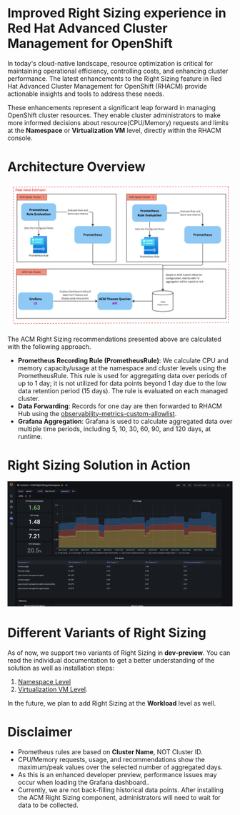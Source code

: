 # Improved Right Sizing experience in Red Hat Advanced Cluster Management for OpenShift

In today's cloud-native landscape, resource optimization is critical for maintaining operational efficiency, controlling costs, and enhancing cluster performance. The latest enhancements to the Right Sizing feature in Red Hat Advanced Cluster Management for OpenShift (RHACM) provide actionable insights and tools to address these needs.

These enhancements represent a significant leap forward in managing OpenShift cluster resources. They enable cluster administrators to make more informed decisions about resource(CPU/Memory) requests and limits at the **Namespace** or **Virtualization VM** level, directly within the RHACM console.

# Architecture Overview 

![ACM Right Sizing Architecture Overview](./data-assets/images/enhanced-dev-preview-architecture.jpg)



The ACM Right Sizing recommendations presented above are calculated with the following approach.
* **Prometheus Recording Rule (PrometheusRule)**: We calculate CPU and memory capacity/usage at the namespace and cluster levels using the PrometheusRule. This rule is used for aggregating data over periods of up to 1 day; it is not utilized for data points beyond 1 day due to the low data retention period (15 days). The rule is evaluated on each managed cluster.
* **Data Forwarding**: Records for one day are then forwarded to RHACM Hub using the [observability-metrics-custom-allowlist](https://docs.redhat.com/en/documentation/red_hat_advanced_cluster_management_for_kubernetes/2.12/html-single/observability/index#creating-custom-rules).
* **Grafana Aggregation**: Grafana is used to calculate aggregated data over multiple time periods, including 5, 10, 30, 60, 90, and 120 days, at runtime.


# Right Sizing Solution in Action

![ACM Right Sizing Grafana dashboard](./data-assets/rs-namespace/images/grafana-overview.png)

# Different Variants of Right Sizing 

As of now, we support two variants of Right Sizing in **dev-preview**. You can read the individual documentation to get a better understanding of the solution as well as installation steps:
1. [Namespace Level](./docs/rs-namespace/overview.md) 
2. [Virtualization VM Level](./docs/rs-virtualization/). 

In the future, we plan to add Right Sizing at the **Workload** level as well. 


# Disclaimer
* Prometheus rules are based on **Cluster Name**, NOT Cluster ID.
* CPU/Memory requests, usage, and recommendations show the maximum/peak values over the selected number of aggregated days.
* As this is an enhanced developer preview, performance issues may occur when loading the Grafana dashboard..
* Currently, we are not back-filling historical data points. After installing the ACM Right Sizing component, administrators will need to wait for data to be collected.